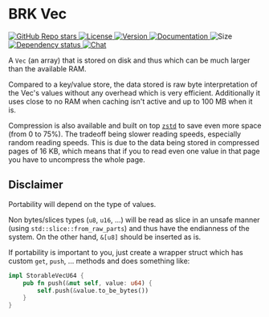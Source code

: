 # BRK Vec

<p align="left">
  <a href="https://github.com/bitcoinresearchkit/brk">
    <img alt="GitHub Repo stars" src="https://img.shields.io/github/stars/bitcoinresearchkit/brk?style=social">
  </a>
  <a href="https://github.com/bitcoinresearchkit/brk/blob/main/LICENSE.md">
    <img src="https://img.shields.io/crates/l/brk" alt="License" />
  </a>
  <a href="https://crates.io/crates/brk_vec">
    <img src="https://img.shields.io/crates/v/brk_vec" alt="Version" />
  </a>
  <a href="https://docs.rs/brk_vec">
    <img src="https://img.shields.io/docsrs/brk_vec" alt="Documentation" />
  </a>
  <img src="https://img.shields.io/crates/size/brk_vec" alt="Size" />
  <a href="https://deps.rs/crate/brk_vec">
    <img src="https://deps.rs/crate/brk_vec/latest/status.svg" alt="Dependency status">
  </a>
  <a href="https://discord.gg/Cvrwpv3zEG">
    <img src="https://img.shields.io/discord/1350431684562124850" alt="Chat" />
  </a>
</p>

A `Vec` (an array) that is stored on disk and thus which can be much larger than the available RAM.

Compared to a key/value store, the data stored is raw byte interpretation of the Vec's values without any overhead which is very efficient. Additionally it uses close to no RAM when caching isn't active and up to 100 MB when it is.

Compression is also available and built on top [`zstd`](https://crates.io/crates/zstd) to save even more space (from 0 to 75%). The tradeoff being slower reading speeds, especially random reading speeds. This is due to the data being stored in compressed pages of 16 KB, which means that if you to read even one value in that page you have to uncompress the whole page.

## Disclaimer

Portability will depend on the type of values.

Non bytes/slices types (`u8`, `u16`, ...) will be read as slice in an unsafe manner (using `std::slice::from_raw_parts`) and thus have the endianness of the system. On the other hand, `&[u8]` should be inserted as is.

If portability is important to you, just create a wrapper struct which has custom `get`, `push`, ... methods and does something like:

```rust
impl StorableVecU64 {
    pub fn push(&mut self, value: u64) {
        self.push(&value.to_be_bytes())
    }
}
```
